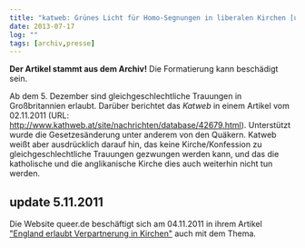 ```yaml
---
title: "katweb: Grünes Licht für Homo-Segnungen in liberalen Kirchen [update 5.11.2011]"
date: 2013-07-17
log: ""
tags: [archiv,presse]
---
```

**Der Artikel stammt aus dem Archiv!** Die Formatierung kann beschädigt sein.

Ab dem 5. Dezember sind gleichgeschlechtliche Trauungen in Großbritannien erlaubt. Darüber berichtet das <i>Katweb</i> in einem Artikel vom 02.11.2011 (URL: http://www.kathweb.at/site/nachrichten/database/42679.html). Unterstützt wurde die Gesetzesänderung unter anderem von den Quäkern. Katweb weißt aber ausdrücklich darauf hin, das keine Kirche/Konfession zu gleichgeschlechtliche Trauungen gezwungen werden kann, und das die katholische und die anglikanische Kirche dies auch weiterhin nicht tun werden.

## update 5.11.2011 ##

Die Website queer.de beschäftigt sich am 04.11.2011 in ihrem Artikel <a href="http://www.queer.de/detail.php?article_id=15297">"England erlaubt Verpartnerung in Kirchen"</a> auch mit dem Thema. 
